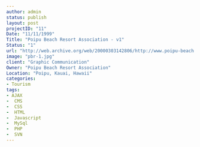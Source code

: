 ```yaml
--- 
author: admin
status: publish
layout: post
projectID: "11"
Date: "11/11/1999"
Title: "Poipu Beach Resort Association - v1"
Status: "1"
url: "http://web.archive.org/web/20000303142806/http://www.poipu-beach.org/"
image: "pbr-1.jpg"
client: "Graphic Communication"
Owner: "Poipu Beach Resort Association"
Location: "Poipu, Kauai, Hawaii"
categories:
- Tourism
tags:
- AJAX
-  CMS
-  CSS
-  HTML
-  Javascript
-  MySql
-  PHP
-  SVN
--- 
```


